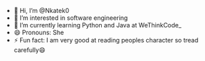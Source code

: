 - 👋 Hi, I’m @Nkatek0
- 👀 I’m interested in software engineering
- 🌱 I’m currently learning Python and Java at WeThinkCode_
- 😄 Pronouns: She
- ⚡ Fun fact: I am very good at reading peoples character so tread carefully😄

<!---
Nkatek0/Nkatek0 is a ✨ special ✨ repository because its `README.md` (this file) appears on your GitHub profile.
You can click the Preview link to take a look at your changes.
--->
